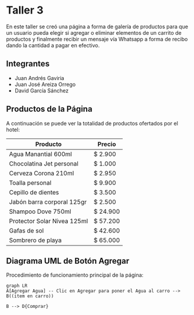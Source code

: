 # Taller 3

En este taller se creó una página a forma de galería de productos para que un usuario pueda elegir si agregar o eliminar elementos de un carrito de productos y finalmente recibir un mensaje vía Whatsapp a forma de recibo dando la cantidad a pagar en efectivo.


## Integrantes

- Juan Andrés Gaviria
- Juan José Areiza Orrego
- David García Sánchez

## Productos de la Página

A continuación se puede ver la totalidad de productos ofertados por el hotel:

|       Producto |Precio|
|----------------|-----------------------------|
|Agua Manantial 600ml |$ 2.900             |
|Chocolatina Jet personal|$ 1.000            |
|Cerveza Corona 210ml|$ 2.950|
|Toalla personal|$ 9.900|
|Cepillo de dientes|$ 3.500|
|Jabón barra corporal 125gr|$ 2.500|
|Shampoo Dove 750ml|$ 24.900|
|Protector Solar Nivea 125ml|$ 57.200|
|Gafas de sol|$ 42.600|
|Sombrero de playa|$ 65.000|

## Diagrama UML de Botón Agregar

Procedimiento de funcionamiento principal de la página:

```mermaid
graph LR
A[Agregar Agua] -- Clic en Agregar para poner el Agua al carro --> B((item en carro))

B --> D{Comprar}

```
